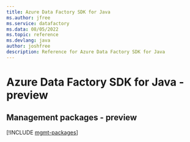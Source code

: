 ```yaml
---
title: Azure Data Factory SDK for Java
ms.author: jfree
ms.service: datafactory
ms.data: 08/05/2022
ms.topic: reference
ms.devlang: java
author: joshfree
description: Reference for Azure Data Factory SDK for Java
---
```

# Azure Data Factory SDK for Java - preview

## Management packages - preview
[!INCLUDE [mgmt-packages](data-factory-mgmt-index.md)]